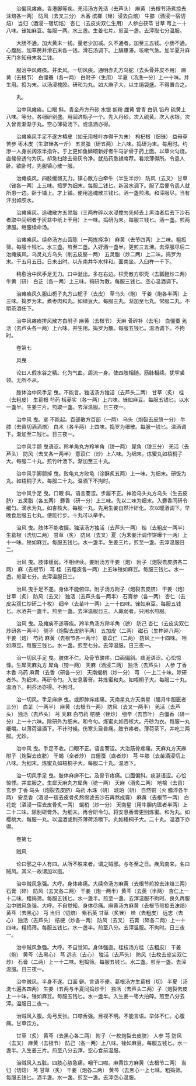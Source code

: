 <!-- { "loadSidebar": true } -->
　　治偏风瘫痪。香港脚等疾。羌活汤方羌活（去芦头） 麻黄（去根节汤煮掠去沫焙各一两） 防风（去叉三分） 木香 槟榔（锉）浸去白焙） 牛膝（酒浸一宿切焙） 当归（酒浸一宿切焙） 杏仁（去皮尖双仁生用） 人参白茯苓 甘草 芎上一十八味。锉如麻豆。每服一两。水三盏。生姜七片。煎至一盏。去滓取七分温服。

　　大肠不通。加大黄末一钱。量老少加减。久不通者。加至三五钱。小肠不通。心腹胀。加葶苈并滑石末各一钱。滑石汤调下。上膈壅滞。咳嗽气急。加半夏升麻天门冬知母末各二钱。

　　服治中风瘫痪。并柔风。一切风疾。通明赤丸方乌蛇（去头骨并皮不用） 麻黄（去根节） 白僵蚕（各一两） 白附子（生用） 半夏（汤洗一分）上一十味。并生用。捣为末。以汤浸槐胶。研和为丸。如大麻子大。以生绢袋盛。不得置合之。

　　丸。

　　治中风瘫痪。口眼 斜。青金丹方丹砂 水银 胡粉 雌黄 曾青 白矾 铅丹 硫黄上八味。等分。各细研别盛。用固济瓶子一个。先入丹砂。次入硫黄。次入水银。次入曾青渐渐于丸。空心薄荷汤下。或温酒亦得。

　　治瘫痪风手足不遂方椿皮（如无用枝叶亦得干为末） 枸杞根（细锉） 益母草 苦参 枣木皮（生取锉各一斤） 五灵脂（研五两）上六味。捣研为末。每用时。约渗一人身长阔浓半指许。于上更如鱼鳞砌新好者牛马驴骨于药上面。以草火匀烧。直候骨透匀为灰。却急扫除去骨灰令净。就热药急铺席荐。看浓薄得所。令患人卧。欲卧时。先服镇心散一服。

　　治瘫痪风。四肢缓弱无力。镇心散方白牵牛（半生半炒） 防风（去叉） 甘草（锉各一两）上三味。捣罗为细末。每服二钱匕。新汲水调下。服了后便令患人就所患一边。卧于铺上。才上铺。便用追魂散三钱匕。酒一盏煎沸。和滓服尽。当有汗出如胶水。

　　治瘫痪风。追魂散方五灵脂（三两杵碎以水浸搅匀先倾去上黑浊者后去下沙石者取中间细者于灰盆中纸上干用）上一味。捣研为末。每服三钱匕。酒一盏。煎两沸服。继服续命汤。

　　治瘫痪风。续命汤方山茵陈（一两拣择净） 麻黄（去节四两）上二味。粗捣筛。每服十钱匕。水三盏。煎至二盏。入好酒一盏半。更煎三五沸。去滓服尽后二治瘫痪风。乌灵丸方乌头（削去皮脐一两） 五灵脂（炒二两）上二味。捣罗为末。于五月五日。日未出时。以东南井华水拌和。面南坐。入臼杵一千下。

　　稍愈治中风手足无力。口中涎出。多在右边。枳壳散方枳壳（去瓤麸炒二两） 牛黄（研） 白芷（各一两）上三味。捣研为散。每服三钱匕。空心温酒调下。

　　治瘫痪风久服山栀子丸方山栀子（去皮） 草乌头（炮） 干姜（炮各半两）上三味。捣罗为末。煮枣肉和丸。如绿豆大。每服三丸。渐加至七丸。常服二丸。不嚼茶酒任下。

　　治中风瘫痪排风散方白附子 麻黄（去根节） 天麻 骨碎补（去毛） 白僵蚕 羌活（去芦头各一两）上六味。并生用。捣罗为散。每服五钱匕。温酒调下。不拘时。

　　卷第七

　　风曳

　　论曰人假水谷之精。化为气血。周流一身。使四肢相随。筋脉相续。犹挈裘领。无所不从。

　　肢体治中风手足 曳。不能言。独活汤方独活（去芦头二两） 甘草（炙） 桂（去粗皮） 生葛根 芍药 栝蒌实（各一两）上六味。锉如麻豆。每服五钱匕。以水一盏半。生姜三片。煎取一盏。去滓温服。日三夜一。

　　治中风 曳。挛 不能起。百部散方百部（一两） 乌头（炮裂去皮脐一分） 牛膝（去苗切酒洒焙） 白术（各半两）上四味。捣罗为细散。每服一钱匕。温酒调下。渐加至二钱匕。日三夜一。

　　治中风手颤 曳语涩。羚羊角丸方羚羊角（镑一两） 犀角（镑三分） 羌活（去芦头） 防风（去叉各一两半） 薏苡仁（炒）上六味。为细末。炼蜜丸如梧桐子大。每服二十丸。煎竹叶汤下。渐加至三十丸。

　　治中风手脚颤掉 曳。败龟丸方败龟（涂酥炙五两）上一味。为细末。研饭为丸。如梧桐子大。每服二十丸。温酒下不拘时。

　　治中风手足 曳。口眼 斜。语言謇涩。步履不正。神验乌头丸方乌头（生去皮脐） 五灵脂（各五两） 麝香（研一分）上三味。先以二味为细末。入麝香同研令细匀。滴水为丸。如杏核大。每服一丸。先用生姜自然汁研化。次以暖酒调下。早晚食后服五七丸。便能行步。十丸可以举手。

　　治风 曳。肢体不能收摄。独活汤方独活（去芦头一两） 桂（去粗皮一两半） 生葛根（洗切二两） 甘草（炙） 防风（去叉）夏（为末姜汁调作饼曝干一两）上十一味。锉如麻豆。每服五钱匕。水一盏半。生姜三片。煎至一盏。去滓温服日二。

　　治风 曳。肢体缓弱。不相继续。姜附汤方干姜（炮） 附子（炮裂去皮脐各二两） 麻（去根节） 芎 桂（去粗皮各一两）上五味锉如麻豆。每服三钱匕。水一盏。煎至七分。去滓温服日三。

　　治风 曳手足不遂。身体不能俯仰。附子汤方附子（炮裂去皮脐） 干姜（炮） 甘草（炙） 防风（去叉） 独活（去芦头各一两半） 石膏参（各一两） 杏仁（去皮尖双仁炒研二十枚） 细辛（去苗叶一两）上一十四味。锉如麻豆。每服五钱匕。水酒共一盏半。煎至一盏。去滓温服日三。人羸弱者。只用水煎服。

　　治风 曳。及瘫痪不遂等疾。羚羊角汤方羚羊角（镑） 防己 杏仁（去皮尖双仁炒研各一两半） 侧子（炮裂去皮脐半两） 五加皮（二两） 磁石（生杵碎八两） 干姜（炮） 芍药 麻黄（去根节各一两半） 薏苡仁（二两） 防风上一十四味。 咀如麻豆。每服三钱匕。水一盏。煎至七分。去滓温服。日三夜一。

　　治一切风手足 曳。肢体不仁。及骨节酸疼。口面偏斜。痰涎语涩。心忪惊悸。生犀天麻丸方 犀角（镑一两） 天麻（酒浸二两） 独活（去芦头） 人参 丁香 木香 乌药 麻黄（去香（研各一分） 天南蝎梢（炒一分） 芎 （一上二十味。除研者外。为细末。再研令匀。入安息香膏。并炼蜜和丸。如梧桐子大。每服二十丸。温酒下。荆芥汤亦得。不拘时。

　　治一切风。手足麻痹 曳。或即肿痒疼痛。天南星丸方天南星（腊月牛胆匮者三分） 白芷（一两半） 麻黄（去根节一两） 防风（去叉一两半） 羌活（去芦头） 独活（去芦头） 芎 天麻 白芍药 桔梗（锉炒） 细辛（去苗叶） 白僵香（研一分）上一十六味。除研外为细末。和令匀。炼蜜丸如杏核大。丹砂为衣。每服一丸细嚼。以薄荷温酒下。不计时候。伤寒头目昏痛。肢节疼者。薄荷茶下。并吃三两服。尤妙。

　　治中风 曳。手足不收。口眼不正。语言謇涩。大治筋骨疼痛。天麻丸方天麻 附子（炮裂去皮脐） 干蝎（全者炒） 白僵蚕（直者炒） 芎 牛膝（去苗酒浸切上八味。为细末。炼蜜丸如梧桐子大。每服二十丸。温酒下。

　　治一切风手足 曳。肢体麻痹不仁。及骨节疼痛。口面偏斜。痰涎语涩。心忪惊悸。并宜服之。生犀天麻丸方犀角（镑一两） 天麻（酒炙二两） 地榆（去苗） 玄参 丁香 乌头（炮裂去皮脐）乌药 木珠（研） 琥珀（研） 自然铜（火 醋淬各半两） 安息香（酒浸一宿去皮骨炙熬绵滤去沙石再熬成膏） 麻黄（去根节一两） 白花蛇（酒浸一宿去皮骨炙一两） 蝎梢（炒一分） 天南星（用牛胆内匮者半两）上二十二味。除别研膏外。为细末。再合研令匀。将安息香膏更别炼蜜。和为丸。如樱桃大。每服一丸。以温酒或荆芥薄荷汤嚼下。丸如梧桐子大。二十丸。温酒下亦得。

　　卷第七

　　贼风

　　论曰邪之中人有四。从所不胜来者。谓之贼邪。与冬至之日。疾风南来。名曰贼风。其义一故谓加以疽。

　　治中贼风急强。大呼。身体疼痛。大续命汤方麻黄（去根节煎掠去沫焙三两） 石膏（碎） 防风（去叉各二两） 干姜（炮一两半）黄芩（去英（半两） 杏仁上一十二味。粗捣筛。每服五钱匕。水一盏半。煎至一盏。去滓温服不拘时。良久再服治中贼风急强。大呼。不自觉知。身体尽痛。麻黄汤方麻黄（去根节煎掠去沫焙） 黄芩（去黑心） 芎 当归（切焙） 紫石英 甘草（炙锉） 桂（去粗皮） 远志（去心） 独活（去芦头） 桔梗（炒各一两） 防风（去叉） 石膏（碎各二两）上一十四味。粗捣筛。每服五钱匕。水一盏半。煎至八分。去滓温服。不拘时。日三夜一。

　　治中贼风急强。大呼。不自觉知。身体强直。桂枝汤方桂（去粗皮） 干姜（炮） 黄芩（去黑心） 芎 远志（去心） 独活（去芦头） 防风（去枚去皮尖双仁炒） 石膏（二两）上一十二味。粗捣筛。每服五钱匕。水二盏。煎至一盏。去滓温服。日三夜一。

　　治中贼风。半身不遂。口面 僻。言语不便。葛根汤方生葛根（切） 半夏（汤洗七遍各四两） 生姜（五两与半夏同捣炒干） 独活（去芦头二两）子（炮裂去皮上一十味。锉如麻豆。每服五钱匕。水一盏半。入生姜一枣大拍碎。煎至八分去滓。温服日二夜一。

　　治贼风入腹。角弓反张。口噤舌强。目视不明。不能言语。举体不仁。心腹 痛。甘草饮方。

　　甘草（炙） 黄芩（去黑心各二两） 附子（一枚炮裂去皮脐） 人参 芎 防风（去叉） 麻黄（去根节） 防己（各一两）上八味。锉如麻豆。每服五钱匕。水一盏半。入生姜三片。煎至八分去滓。空心食前温服。

　　治贼风入五脏。四肢心胁急痛。咽干口噤。麻黄饮方麻黄（去根节二两） 当归（切焙） 芎 甘草（炙） 干姜（炮各二两） 黄芩（去黑心一上七味。粗捣筛。每服五钱匕。酒半盏。水一盏。煎至一盏。去滓空心温服。

